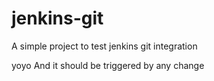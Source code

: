 # jenkins-git

A simple project to test jenkins git integration

yoyo
And it should be triggered by any change
